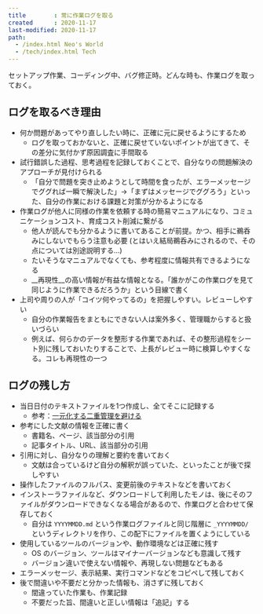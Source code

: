 ```yaml
---
title        : 常に作業ログを取る
created      : 2020-11-17
last-modified: 2020-11-17
path:
  - /index.html Neo's World
  - /tech/index.html Tech
---
```


セットアップ作業、コーディング中、バグ修正時。どんな時も、作業ログを取っておく。


## ログを取るべき理由

- 何か問題があってやり直ししたい時に、正確に元に戻せるようにするため
  - ログを取っておかないと、正確に戻せていないポイントが出てきて、その差分に気付かず原因調査に手間取る
- 試行錯誤した過程、思考過程を記録しておくことで、自分なりの問題解決のアプローチが見付けられる
  - 「自分で問題を突き止めようとして時間を食ったが、エラーメッセージでググれば一瞬で解決した」→「まずはメッセージでググろう」といった、自分の作業における課題と対策が分かるようになる
- 作業ログが他人に同様の作業を依頼する時の簡易マニュアルになり、コミュニケーションコスト、育成コスト削減に繋がる
  - 他人が読んでも分かるように書いてあることが前提。かつ、相手に鵜呑みにしないでもらう注意も必要 (とはいえ結局鵜呑みにされるので、その点については別途説明する…)
  - たいそうなマニュアルでなくても、参考程度に情報共有できるようになる
  - __再現性__の高い情報が有益な情報となる。「誰かがこの作業ログを見て同じように作業できるだろうか」という目線で書く
- 上司や周りの人が「コイツ何やってるの」を把握しやすい。レビューしやすい
  - 自分の作業報告をまともにできない人は案外多く、管理職からすると扱いづらい
  - 例えば、何らかのデータを整形する作業であれば、その整形過程をシート別に残しておいたりすることで、上長がレビュー時に検算しやすくなる。コレも再現性の一つ


## ログの残し方

- 当日日付のテキストファイルを1つ作成し、全てそこに記録する
  - 参考：[一元化する二重管理を避ける](centralization.html)
- 参考にした文献の情報を正確に書く
  - 書籍名、ページ、該当部分の引用
  - 記事タイトル、URL、該当部分の引用
- 引用に対し、自分なりの理解と要約を書いておく
  - 文献は合っているけど自分の解釈が誤っていた、といったことが後で探しやすい
- 操作したファイルのフルパス、変更前後のテキストなどを書いておく
- インストーラファイルなど、ダウンロードして利用したモノは、後にそのファイルがダウンロードできなくなる場合があるので、作業ログと合わせて保存しておく
  - 自分は `YYYYMMDD.md` という作業ログファイルと同じ階層に `_YYYYMMDD/` というディレクトリを作り、この配下にファイルを置くようにしている
- 使用しているツールのバージョンや、動作環境などは正確に残す
  - OS のバージョン、ツールはマイナーバージョンなども意識して残す
  - バージョン違いで使えない情報や、再現しない問題などもある
- エラーメッセージ、表示結果、実行コマンドなどをコピペして残しておく
- 後で間違いや不要だと分かった情報も、消さずに残しておく
  - 間違っていた作業も、作業記録
  - 不要だった旨、間違いと正しい情報は「追記」する
